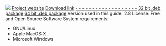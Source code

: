 ![](https://securityinabox.org/sites/securityinabox.org/files/media/tool/logo/jitsi-logo-hr.png)
[Project website](https://jitsi.org/)
[Download link](https://download.jitsi.org/jitsi/debian/)
[ - - - - - - - - - - - - - - - - - - -]()
[32 bit .deb package](https://download.jitsi.org/jitsi/debian/jitsi_2.8.5426-1_i386.deb)
[64 bit .deb package](https://download.jitsi.org/jitsi/debian/jitsi_2.8.5426-1_amd64.deb)
Version used in this guide: 2.8
License: Free and Open Source Software
System requirements:
- GNU/Linux
- Apple MacOS X
- Microsoft Windows
